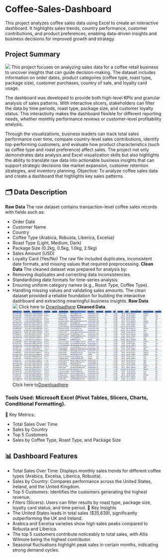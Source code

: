 # Coffee-Sales-Dashboard
This project analyzes coffee sales data using Excel to create an interactive dashboard. It highlights sales trends, country performance, customer contributions, and product preferences, enabling data-driven insights and business decisions for improved growth and strategy.
## Project Summary
![](Coffee.png)
This project focuses on analyzing sales data for a coffee retail business to uncover insights that can guide decision-making. The dataset includes information on order dates, product categories (coffee type, roast type, package size), customer purchases, country of sale, and loyalty card usage.

The dashboard was developed to provide both high-level KPIs and granular analysis of sales patterns. With interactive slicers, stakeholders can filter the data by time periods, roast type, package size, and customer loyalty status. This interactivity makes the dashboard flexible for different reporting needs, whether monthly performance reviews or customer-level profitability analysis.

Through the visualizations, business leaders can track total sales performance over time, compare country-level sales contributions, identify top-performing customers, and evaluate how product characteristics (such as coffee type and roast preference) affect sales.
The project not only demonstrates data analysis and Excel visualization skills but also highlights the ability to translate raw data into actionable business insights that can support strategic decisions like market expansion, customer retention strategies, and inventory planning.
Objective: To analyze coffee sales data and create a dashboard that highlights key sales patterns.
## 🗂️ Data Description
**Raw Data**
The raw dataset contains transaction-level coffee sales records with fields such as:
- Order Date
- Customer Name
- Country
- Coffee Type (Arabica, Robusta, Liberica, Excelsa)
- Roast Type (Light, Medium, Dark)
- Package Size (0.2kg, 0.5kg, 1.0kg, 2.5kg)
- Sales Amount (USD)
- Loyalty Card (Yes/No)
The raw file included duplicates, inconsistent date formats, and missing values that required preprocessing.
**Clean Data**
The cleaned dataset was prepared for analysis by:
- Removing duplicates and correcting data inconsistencies.
- Standardizing date formats for time-series analysis.
- Ensuring uniform category names (e.g., Roast Type, Coffee Type).
- Handling missing values and validating sales amounts.
The clean dataset provided a reliable foundation for building the interactive dashboard and extracting meaningful business insights.
  **Raw Data**                
   ![](Raw.data.png)
 Click here to [Downloadhere](coffeeOrdersData.xlsx) 
  **Cleaned Data**
  ![](Cleaned_data.png)
Click here to[Downloadhere](Cleaned_Coffeedata.xlsx)

### Tools Used: Microsoft Excel (Pivot Tables, Slicers, Charts, Conditional Formatting).
🎯 Key Metrics:
- Total Sales Over Time
- Sales by Country
- Top 5 Customers
- Sales by Coffee Type, Roast Type, and Package Size
## 📊 Dashboard Features
- Total Sales Over Time: Displays monthly sales trends for different coffee types (Arabica, Excelsa, Liberica, Robusta).
- Sales by Country: Compares performance across the United States, Ireland, and the United Kingdom.
- Top 5 Customers: Identifies the customers generating the highest revenue.
- Filters (Slicers): Users can filter results by roast type, package size, loyalty card status, and time period.
🔑 Key Insights
- The United States leads in total sales ($35,639), significantly outperforming the UK and Ireland.
- Arabica and Excelsa varieties show high sales peaks compared to Robusta and Liberica.
- The top 5 customers contribute noticeably to total sales, with Allis Wilmore being the highest contributor.
- Seasonal fluctuations highlight peak sales in certain months, indicating strong demand cycles.







